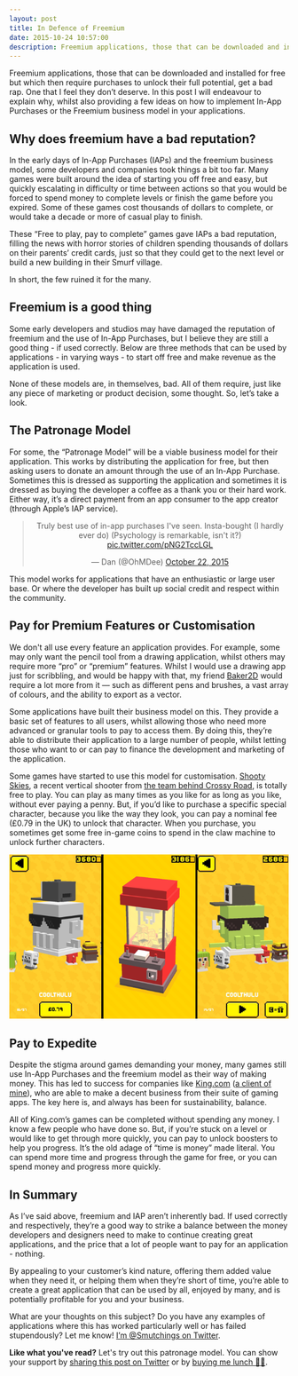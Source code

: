 ```yaml
---
layout: post
title: In Defence of Freemium
date: 2015-10-24 10:57:00
description: Freemium applications, those that can be downloaded and installed for free but which then require purchases to unlock their full potential, get a bad rap.
---
```

Freemium applications, those that can be downloaded and installed for free but which then require purchases to unlock their full potential, get a bad rap. One that I feel they don’t deserve. In this post I will endeavour to explain why, whilst also providing a few ideas on how to implement In-App Purchases or the Freemium business model in your applications.

## Why does freemium have a bad reputation?

In the early days of In-App Purchases (IAPs) and the freemium business model, some developers and companies took things a bit too far. Many games were built around the idea of starting you off free and easy, but quickly escalating in difficulty or time between actions so that you would be forced to spend money to complete levels or finish the game before you expired. Some of these games cost thousands of dollars to complete, or would take a decade or more of casual play to finish.

These “Free to play, pay to complete” games gave IAPs a bad reputation, filling the news with horror stories of children spending thousands of dollars on their parents’ credit cards, just so that they could get to the next level or build a new building in their Smurf village. 

In short, the few ruined it for the many.

## Freemium is a good thing

Some early developers and studios may have damaged the reputation of freemium and the use of In-App Purchases, but I believe they are still a good thing - if used correctly. Below are three methods that can be used by applications - in varying ways - to start off free and make revenue as the application is used.

None of these models are, in themselves, bad. All of them require, just like any piece of marketing or product decision, some thought. So, let’s take a look.

## The Patronage Model

For some, the “Patronage Model” will be a viable business model for their application. This works by distributing the application for free, but then asking users to donate an amount through the use of an In-App Purchase. Sometimes this is dressed as supporting the application and sometimes it is dressed as buying the developer a coffee as a thank you or their hard work. Either way, it’s a direct payment from an app consumer to the app creator (through Apple’s IAP service).

<center><blockquote class="twitter-tweet" lang="en"><p lang="en" dir="ltd">Truly best use of in-app purchases I&#39;ve seen. Insta-bought (I hardly ever do)&#10;&#10;(Psychology is remarkable, isn&#39;t it?) <a href="https://t.co/pNG2TccLGL">pic.twitter.com/pNG2TccLGL</a></p>&mdash; Dan (@OhMDee) <a href="https://twitter.com/OhMDee/status/656996128764727296">October 22, 2015</a></blockquote> <script async src="//platform.twitter.com/widgets.js" charset="utf-8"></script></center>

This model works for applications that have an enthusiastic or large user base. Or where the developer has built up social credit and respect within the community.

## Pay for Premium Features or Customisation

We don't all use every feature an application provides. For example, some may only want the pencil tool from a drawing application, whilst others may require more “pro” or “premium” features. Whilst I would use a drawing app just for scribbling, and would be happy with that, my friend [Baker2D](https://www.facebook.com/baker2d) would require a lot more from it — such as different pens and brushes, a vast array of colours, and the ability to export as a vector.

Some applications have built their business model on this. They provide a basic set of features to all users, whilst allowing those who need more advanced or granular tools to pay to access them. By doing this, they’re able to distribute their application to a large number of people, whilst letting those who want to or can pay to finance the development and marketing of the application.

Some games have started to use this model for customisation. [Shooty Skies](http://shootyskies.com), a recent vertical shooter from [the team behind Crossy Road](http://mightygamesgroup.com), is totally free to play. You can play as many times as you like for as long as you like, without ever paying a penny. But, if you’d like to purchase a specific special character, because you like the way they look, you can pay a nominal fee (£0.79 in the UK) to unlock that character. When you purchase, you sometimes get some free in-game coins to spend in the claw machine to unlock further characters.

![In Shooty Skies, you can pay to unlock characters with money or use the freely earned in-game coins](/img/shootyskiesclawmachine.png)

## Pay to Expedite

Despite the stigma around games demanding your money, many games still use In-App Purchases and the freemium model as their way of making money. This has led to success for companies like [King.com](http://www.king.com) ([a client of mine](http://samhutchings.co/project/king-com/)), who are able to make a decent business from their suite of gaming apps. The key here is, and always has been for sustainability, balance.

All of King.com’s games can be completed without spending any money. I know a few people who have done so. But, if you’re stuck on a level or would like to get through more quickly, you can pay to unlock boosters to help you progress. It’s the old adage of “time is money” made literal. You can spend more time and progress through the game for free, or you can spend money and progress more quickly.

## In Summary

As I’ve said above, freemium and IAP aren’t inherently bad. If used correctly and respectively, they’re a good way to strike a balance between the money developers and designers need to make to continue creating great applications, and the price that a lot of people want to pay for an application - nothing. 

By appealing to your customer’s kind nature, offering them added value when they need it, or helping them when they’re short of time, you’re able to create a great application that can be used by all, enjoyed by many, and is potentially profitable for you and your business.

What are your thoughts on this subject? Do you have any examples of applications where this has worked particularly well or has failed stupendously? Let me know! [I’m @Smutchings on Twitter](http://www.twitter.com/Smutchings).

**Like what you've read?** Let's try out this patronage model. You can show your support by <a class="twitter_link" href="http://twitter.com/intent/tweet?text=In+Defence+of+Freemium+-+A+post+by+@Smutchings+on+the+virtues+of+the+freemium+business+model.%0A%0ARead+it+at%3A&url=http%3A//blog.samhutchings.co/in-defence-of-freemium%21" target="_blank">sharing this post on Twitter</a> or by [buying me lunch 🍔🍟](https://plasso.co/hi@samhutchings.co).